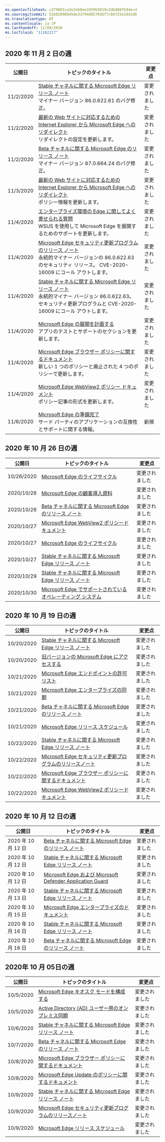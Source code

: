 ```yaml
---
ms.openlocfilehash: c2f9865ca3e2eb8ee2d59b5019c2dbd80fb94ec4
ms.sourcegitcommit: 52b82096b45de33794d85703bf7c84725e18d1db
ms.translationtype: HT
ms.contentlocale: ja-JP
ms.lasthandoff: 11/09/2020
ms.locfileid: "11162217"
---
```

<!-- This file is generated automatically each week. Changes made to this file will be overwritten.-->

## 2020 年 11 月 2 日の週


| 公開日 |トピックのタイトル | 変更点 |
|------|------------|--------|
| 11/2/2020 | [Stable チャネルに関する Microsoft Edge リリース ノート](/DeployEdge/microsoft-edge-relnote-stable-channel)<br>マイナー バージョン 86.0.622.61 のバグ修正。 | 変更されました |
| 11/2/2020 | [最新の Web サイトに対応するための Internet Explorer から Microsoft Edge へのリダイレクト](/DeployEdge/edge-learnmore-neededge)<br>リダイレクトの設定を更新します。 | 変更されました |
| 11/2/2020 | [Beta チャネルに関する Microsoft Edge のリリース ノート](/DeployEdge/microsoft-edge-relnote-beta-channel)<br>マイナー バージョン 87.0.664.24 のバグ修正。 | 変更されました |
| 11/3/2020 | [最新の Web サイトに対応するための Internet Explorer から Microsoft Edge へのリダイレクト](/DeployEdge/edge-learnmore-neededge)<br>ポリシー情報を更新します。 | 変更されました |
| 11/4/2020 | [エンタープライズ環境の Edge に関してよく寄せられる質問](/DeployEdge/faqs-edge-in-the-enterprise)<br>WSUS を使用して Microsoft Edge を展開するためのサポートを更新します。 | 変更されました |
| 11/4/2020 | [Microsoft Edge セキュリティ更新プログラムのリリース ノート](/DeployEdge/microsoft-edge-relnotes-security)<br>永続的マイナー バージョンの 86.0.622.63 のセキュリティ リリース。 CVE-2020-16009 にコール アウトします。 | 変更されました |
| 11/4/2020 | [Stable チャネルに関する Microsoft Edge リリース ノート](/DeployEdge/microsoft-edge-relnote-stable-channel)<br>永続的マイナー バージョン 86.0.622.63。 セキュリティ更新プログラムと CVE-2020-16009 にコール アウトします。 | 変更されました |
| 11/4/2020 | [Microsoft Edge の展開を計画する](/DeployEdge/deploy-edge-plan-deployment)<br>アプリのテストとサポートのセクションを更新します。 | 変更されました |
| 11/4/2020 | [Microsoft Edge ブラウザー ポリシーに関するドキュメント](/DeployEdge/microsoft-edge-policies)<br>新しい 1 つのポリシーと廃止された 4 つのポリシーで更新します。 | 変更されました |
| 11/4/2020 | [Microsoft Edge WebView2 ポリシー ドキュメント](/DeployEdge/microsoft-edge-webview-policies)<br>ポリシー記事の形式を更新します。 | 変更されました |
| 11/6/2020 | [Microsoft Edge の準備完了](/DeployEdge/deploy-edge-ready-for-edge)<br>サード パーティのアプリケーションの互換性とサポートに関する情報。 | 新規 |


## 2020 年 10 月 26 日の週


| 公開日 |トピックのタイトル | 変更点 |
|------|------------|--------|
| 10/26/2020 | [Microsoft Edge のライフサイクル](/DeployEdge/microsoft-edge-support-lifecycle) | 変更されました |
| 2020/10/26 | [Microsoft Edge の顧客導入資料](/DeployEdge/microsoft-edge-customer-adoption-kit) | 変更されました |
| 2020/10/26 | [Beta チャネルに関する Microsoft Edge のリリース ノート](/DeployEdge/microsoft-edge-relnote-beta-channel) | 変更されました |
| 2020/10/27 | [Microsoft Edge WebView2 ポリシードキュメント](/DeployEdge/microsoft-edge-webview-policies) | 変更されました |
| 2020/10/27 | [Microsoft Edge のライフサイクル](/DeployEdge/microsoft-edge-support-lifecycle) | 変更されました |
| 2020/10/27 | [Stable チャネルに関する Microsoft Edge リリース ノート](/DeployEdge/microsoft-edge-relnote-stable-channel) | 変更されました |
| 2020/10/29 | [Stable チャネルに関する Microsoft Edge リリース ノート](/DeployEdge/microsoft-edge-relnote-stable-channel) | 変更されました |
| 2020/10/30 | [Microsoft Edge でサポートされているオペレーティング システム](/DeployEdge/microsoft-edge-supported-operating-systems) | 変更されました |


## 2020 年 10 月 19 日の週


| 公開日 |トピックのタイトル | 変更点 |
|------|------------|--------|
| 10/20/2020 | [Stable チャネルに関する Microsoft Edge リリース ノート](/DeployEdge/microsoft-edge-relnote-stable-channel) | 変更されました |
| 10/20/2020 | [旧バージョンの Microsoft Edge にアクセスする](/DeployEdge/microsoft-edge-sysupdate-access-old-edge) | 変更されました |
| 10/21/2020 | [Microsoft Edge エンドポイントの許可リスト](/DeployEdge/microsoft-edge-security-endpoints) | 変更されました |
| 10/21/2020 | [Microsoft Edge エンタープライズの同期](/DeployEdge/microsoft-edge-enterprise-sync) | 変更されました |
| 10/21/2020 | [Beta チャネルに関する Microsoft Edge のリリース ノート](/DeployEdge/microsoft-edge-relnote-beta-channel) | 変更されました |
| 10/21/2020 | [Microsoft Edge リリース スケジュール](/DeployEdge/microsoft-edge-release-schedule) | 変更されました |
| 10/22/2020 | [Stable チャネルに関する Microsoft Edge リリース ノート](/DeployEdge/microsoft-edge-relnote-stable-channel) | 変更されました |
| 10/22/2020 | [Microsoft Edge セキュリティ更新プログラムのリリースノート](/DeployEdge/microsoft-edge-relnotes-security) | 変更されました |
| 10/22/2020 | [Microsoft Edge ブラウザー ポリシーに関するドキュメント](/DeployEdge/microsoft-edge-policies) | 変更されました |
| 10/22/2020 | [Microsoft Edge WebView2 ポリシードキュメント](/DeployEdge/microsoft-edge-webview-policies) | 変更されました |


## 2020 年 10 月 12 日の週


| 公開日 |トピックのタイトル | 変更点 |
|------|------------|--------|
| 2020 年 10 月 12 日 | [Beta チャネルに関する Microsoft Edge のリリース ノート](/DeployEdge/microsoft-edge-relnote-beta-channel) | 変更されました |
| 2020 年 10 月 12 日 | [Stable チャネルに関する Microsoft Edge リリース ノート](/DeployEdge/microsoft-edge-relnote-stable-channel) | 変更されました |
| 2020 年 10 月 12 日 | [Microsoft Edge および Microsoft Defender Application Guard](/DeployEdge/microsoft-edge-security-windows-defender-application-guard) | 変更されました |
| 2020 年 10 月 13 日 | [Stable チャネルに関する Microsoft Edge リリース ノート](/DeployEdge/microsoft-edge-relnote-stable-channel) | 変更されました |
| 2020 年 10 月 15 日 | [Microsoft Edge エンタープライズのドキュメント](/DeployEdge/index) | 変更されました |
| 2020 年 10 月 16 日 | [Stable チャネルに関する Microsoft Edge リリース ノート](/DeployEdge/microsoft-edge-relnote-stable-channel) | 変更されました |
| 2020 年 10 月 16 日 | [Beta チャネルに関する Microsoft Edge のリリース ノート](/DeployEdge/microsoft-edge-relnote-beta-channel) | 変更されました |


## 2020年 10 月 05日の週


| 公開日 |トピックのタイトル | 変更点 |
|------|------------|--------|
| 10/5/2020 | [Microsoft Edge キオスク モードを構成する](/DeployEdge/microsoft-edge-configure-kiosk-mode) | 変更されました |
| 10/5/2020 | [Active Directory (AD) ユーザー用のオンプレミス同期](/DeployEdge/microsoft-edge-on-premises-sync) | 変更されました |
| 10/6/2020 | [Stable チャネルに関する Microsoft Edge リリース ノート](/DeployEdge/microsoft-edge-relnote-stable-channel) | 変更されました |
| 10/7/2020 | [Beta チャネルに関する Microsoft Edge のリリース ノート](/DeployEdge/microsoft-edge-relnote-beta-channel) | 変更されました |
| 10/8/2020 | [Microsoft Edge ブラウザー ポリシーに関するドキュメント](/DeployEdge/microsoft-edge-policies) | 変更されました |
| 10/8/2020 | [Microsoft Edge Update のポリシーに関するドキュメント](/DeployEdge/microsoft-edge-update-policies) | 変更されました |
| 10/9/2020 | [Stable チャネルに関する Microsoft Edge リリース ノート](/DeployEdge/microsoft-edge-relnote-stable-channel) | 変更されました |
| 10/9/2020 | [Microsoft Edge セキュリティ更新プログラムのリリースノート](/DeployEdge/microsoft-edge-relnotes-security) | 変更されました |
| 10/9/2020 | [Microsoft Edge リリース スケジュール](/DeployEdge/microsoft-edge-release-schedule) | 変更されました |
